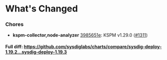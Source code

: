 # What's Changed

### Chores
- **kspm-collector,node-analyzer** [3985651e](https://github.com/sysdiglabs/charts/commit/3985651e0c6d52788fa0e36a740499458571b6b0): KSPM v1.29.0 ([#1311](https://github.com/sysdiglabs/charts/issues/1311))
#### Full diff: https://github.com/sysdiglabs/charts/compare/sysdig-deploy-1.19.2...sysdig-deploy-1.19.3
